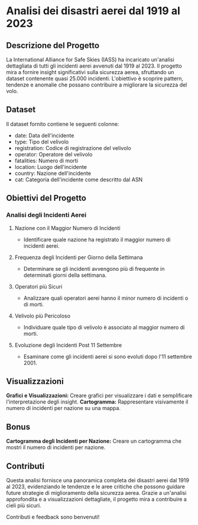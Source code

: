 # Analisi dei disastri aerei dal 1919 al 2023

## Descrizione del Progetto

La International Alliance for Safe Skies (IASS) ha incaricato un'analisi dettagliata di tutti gli incidenti aerei avvenuti dal 1919 al 2023. Il progetto mira a fornire insight significativi sulla sicurezza aerea, sfruttando un dataset contenente quasi 25.000 incidenti. L'obiettivo è scoprire pattern, tendenze e anomalie che possano contribuire a migliorare la sicurezza del volo.

## Dataset
Il dataset fornito contiene le seguenti colonne:
- date: Data dell'incidente
- type: Tipo del velivolo
- registration: Codice di registrazione del velivolo
- operator: Operatore del velivolo
- fatalities: Numero di morti
- location: Luogo dell'incidente
- country: Nazione dell'incidente
- cat: Categoria dell'incidente come descritto dal ASN

## Obiettivi del Progetto

### Analisi degli Incidenti Aerei
   
  1.  Nazione con il Maggior Numero di Incidenti
      - Identificare quale nazione ha registrato il maggior numero di incidenti aerei.
  
   2. Frequenza degli Incidenti per Giorno della Settimana
      - Determinare se gli incidenti avvengono più di frequente in determinati giorni della settimana.
   
   3. Operatori più Sicuri
      - Analizzare quali operatori aerei hanno il minor numero di incidenti o di morti.
   
   4. Velivolo più Pericoloso
      - Individuare quale tipo di velivolo è associato al maggior numero di morti.
   
   5. Evoluzione degli Incidenti Post 11 Settembre
      - Esaminare come gli incidenti aerei si sono evoluti dopo l'11 settembre 2001.

## Visualizzazioni

**Grafici e Visualizzazioni:** Creare grafici per visualizzare i dati e semplificare l'interpretazione degli insight.
**Cartogramma:** Rappresentare visivamente il numero di incidenti per nazione su una mappa.

## Bonus
**Cartogramma degli Incidenti per Nazione:** Creare un cartogramma che mostri il numero di incidenti per nazione.

## Contributi
Questa analisi fornisce una panoramica completa dei disastri aerei dal 1919 al 2023, evidenziando le tendenze e le aree critiche che possono guidare future strategie di miglioramento della sicurezza aerea. Grazie a un'analisi approfondita e a visualizzazioni dettagliate, il progetto mira a contribuire a cieli più sicuri.

Contributi e feedback sono benvenuti! 
